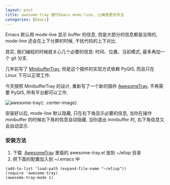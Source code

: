 ```yaml
---
layout: post
title: awesome-tray 替代Emacs mode-line, 让编程更加专注
categories: [Emacs]
---
```


Emacs 默认用 mode-line 显示 buffer 的信息, 但是大部分的信息都是没用的, mode-line 还会在上下分屏的时候, 干扰代码的上下对比.

其实, 我们编程的时候就关心几个必要的信息: 时间、位置、当前模式, 最多再加一个 git 分支.

几年前写了 [MinibufferTray](https://www.emacswiki.org/emacs/MiniBufferTray), 但是这个插件的实现方式依赖 PyQt5, 而且只在 Linux 下可以正常工作.

今天按照 MinibufferTray 的设计, 重新写了一个新的插件 [AwesomeTray](https://github.com/manateelazycat/awesome-tray), 不再需要 PyQt5, 所有平台都可以工作.

![awesome-tray]({{site.url}}/pics/awesome-tray/awesome-tray.png){: .center-image}

安装好以后, mode-line 默认隐藏, 只在右下角显示必要的信息, 当你在操作 minibuffer 的时候右下角的信息自动隐藏, 当你退出 minibuffer 时, 右下角信息又会自动显示.

### 安装方法

1.  下载  [AwesomeTray](https://github.com/manateelazycat/awesome-tray) 里面的 awesome-tray.el 放到 ~/elisp 目录
2.  把下面的配置加入到 ~/.emacs 中

```elisp
(add-to-list 'load-path (expand-file-name "~/elisp"))
(require 'awesome-tray)
(awesome-tray-mode 1)
```
